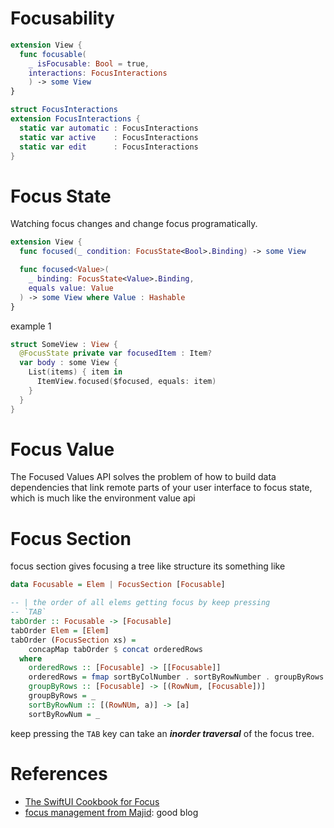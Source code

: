 
# Focusability

```swift 
extension View {
  func focusable(
    _ isFocusable: Bool = true,
    interactions: FocusInteractions
    ) -> some View
}

struct FocusInteractions 
extension FocusInteractions {
  static var automatic : FocusInteractions
  static var active    : FocusInteractions
  static var edit      : FocusInteractions
}
```

# Focus State

Watching focus changes and change focus programatically.

```swift
extension View {
  func focused(_ condition: FocusState<Bool>.Binding) -> some View

  func focused<Value>(
    _ binding: FocusState<Value>.Binding,
    equals value: Value
  ) -> some View where Value : Hashable              
}
```

example 1

```swift 
struct SomeView : View { 
  @FocusState private var focusedItem : Item?
  var body : some View { 
    List(items) { item in 
      ItemView.focused($focused, equals: item)
    }
  }
}

```

# Focus Value

The Focused Values API solves the problem of how to build data dependencies that link remote parts of your user interface to focus state, which is much like the environment value api


# Focus Section 

focus section gives focusing a tree like structure its something like 

```haskell
data Focusable = Elem | FocusSection [Focusable]

-- | the order of all elems getting focus by keep pressing
-- `TAB`
tabOrder :: Focusable -> [Focusable]
tabOrder Elem = [Elem] 
tabOrder (FocusSection xs) =
    concapMap tabOrder $ concat orderedRows
  where
    orderedRows :: [Focusable] -> [[Focusable]]
    orderedRows = fmap sortByColNumber . sortByRowNumber . groupByRows $ xs
    groupByRows :: [Focusable] -> [(RowNum, [Focusable])]
    groupByRows = _
    sortByRowNum :: [(RowNUm, a)] -> [a]
    sortByRowNum = _
```

keep pressing the `TAB` key can take an ***inorder traversal*** of the focus tree.
# References
- [The SwiftUI Cookbook for Focus](https://developer.apple.com/wwdc23/10162)
- [focus management from Majid](https://swiftwithmajid.com/2020/12/02/focus-management-in-swiftui/): good blog 


